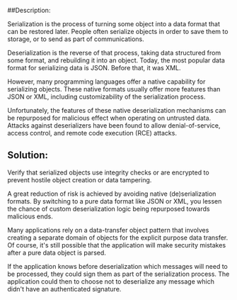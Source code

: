 ##Description:

Serialization is the process of turning some object into a data format that can be restored later. 
People often serialize objects in order to save them to storage, or to send as part of communications.

Deserialization is the reverse of that process, taking data structured from some format, and rebuilding it
into an object. Today, the most popular data format for serializing data is JSON. Before that, it was XML.

However, many programming languages offer a native capability for serializing objects. These native formats
usually offer more features than JSON or XML, including customizability of the serialization process.

Unfortunately, the features of these native deserialization mechanisms can be repurposed for malicious
effect when operating on untrusted data. Attacks against deserializers have been found to allow denial-of-service,
access control, and remote code execution (RCE) attacks.


## Solution:

Verify that serialized objects use integrity checks or are encrypted to prevent hostile object creation or data tampering.

A great reduction of risk is achieved by avoiding native (de)serialization formats. By switching to a 
pure data format like JSON or XML, you lessen the chance of custom deserialization logic being repurposed 
towards malicious ends.

Many applications rely on a data-transfer object pattern that involves creating a separate domain of 
objects for the explicit purpose data transfer. Of course, it's still possible that the application 
will make security mistakes after a pure data object is parsed.

If the application knows before deserialization which messages will need to be processed, 
they could sign them as part of the serialization process. The application could then to 
choose not to deserialize any message which didn't have an authenticated signature.
